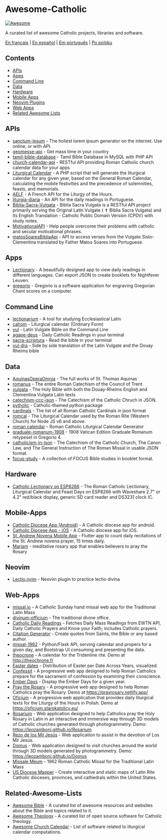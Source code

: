 # Awesome-Catholic

[![Awesome](https://cdn.rawgit.com/sindresorhus/awesome/d7305f38d29fed78fa85652e3a63e154dd8e8829/media/badge.svg)](https://github.com/sindresorhus/awesome)

A curated list of awesome Catholic projects, libraries and software.

[En français](https://github.com/servusdei2018/awesome-catholic/blob/master/README.fr.md) | [En español](https://github.com/servusdei2018/awesome-catholic/blob/master/README.es.md) | [Em português](https://github.com/servusdei2018/awesome-catholic/blob/master/README.pt-br.md) | [Po polsku](https://github.com/servusdei2018/awesome-catholic/blob/master/README.pl-pl.md)

## Contents

  - [APIs](#apis)
  - [Apps](#apps)
  - [Command Line](#command-line)
  - [Data](#data)
  - [Hardware](#hardware)
  - [Mobile Apps](#mobile-apps)
  - [Neovim Plugins](#neovim)
  - [Web Apps](#web-apps)
  - [Related Awesome Lists](#related-awesome-lists)

## APIs

* [sanctum-ipsum](https://github.com/graysonhicks/sanctum-ipsum) - The holiest lorem ipsum generator on the internet. Use online, or with API.
* [geomesse-api](https://github.com/carpedeum-fr/geomesse-api) - Get mass time in your country
* [tamil-bible-database](https://github.com/jayarathina/Tamil-Bible-Database) - Tamil Bible Database in MySQL with PHP API
* [church-calendar-api](https://github.com/igneus/church-calendar-api) - RESTful API providing Roman Catholic church calendar data for your apps
* [Liturgical Calendar](https://github.com/Liturgical-Calendar/LiturgicalCalendarAPI) - A PHP script that will generate the liturgical calendar for any given year, based on the General Roman Calendar, calculating the mobile festivities and the precedence of solemnities, feasts, and memorials.
* [AELF](https://api.aelf.org/) - A French API for the Liturgy of the Hours.
* [liturgia-diaria](https://github.com/Dancrf/liturgia-diaria) - An API for the daily readings in Portuguese.
* [Biblia-Sacra-Vulgata](https://github.com/aseemsavio/Biblia-Sacra-Vulgata) - Biblia Sacra Vulgata is a RESTful API project primarily serving the Original Latin Vulgate ( ✝️ Biblia Sacra Vulgata) and its English Translation - Catholic Public Domain Version (CPDV) with study notes.
* [MotivationalAPI](https://github.com/GomezMig03/MotivationalAPI) - Help people overcome their problems with catholic and secular motivational phrases.
* [matosSoaresBibliaApi](https://github.com/devocionario/matosSoaresBibliaApi) - API to access verses from the Vulgate Sisto-Clementina translated by Father Matos Soares into Portuguese.

## Apps

* [Lectionary](https://github.com/Dev1an/Lectionary) - A beautifully designed app to view daily readings in different languages. Can export JSON to create booklets for Nightfever Leuven.
* [gregorio](https://github.com/gregorio-project/gregorio) - Gregorio is a software application for engraving Gregorian Chant scores on a computer.

## Command Line

* [lectionarium](https://github.com/davidrmcharles/lectionarium) - A tool for studying Ecclesiastical Latin
* [calrom](https://github.com/calendarium-romanum/calrom) - Liturgical calendar (Ordinary Form)
* [vul](https://github.com/LukeSmithxyz/vul) - Latin Vulgate Bible on the Command Line
* [agape-deus](https://github.com/ngorden/agape-deus) - Daily Catholic Readings in your terminal
* [sacra-scriptura](https://github.com/ngorden/sacra-scriptura) - Read the bible in your terminal
* [vul-dra](https://github.com/RaynardGerraldo/vul-dra/) - Side by side translation of the Latin Vulgate and the Douay Rheims bible

## Data

* [AquinasOperaOmnia](https://github.com/Geremia/AquinasOperaOmnia) - The full works of St. Thomas Aquinas
* [romanus](https://github.com/borderstech/romanus) - The entire Roman Catechism of the Council of Trent
* [vulgata](https://github.com/borderstech/vulgata) - The Holy Bible with both the Douay-Rheims English and Clementina Vulgata Latin texts
* [catechism-ccc-json](https://github.com/nossbigg/catechism-ccc-json) - The Catechism of the Catholic Chruch in JSON.
* [pytholic](https://github.com/Medromenax/pytholic) - Catholic-themed python package
* [cardinals](https://github.com/ChrisVo/cardinals) - The list of all Roman Catholic Cardinals in json format
* [romcal](https://github.com/romcal/romcal) - The Liturgical Calendar used by the Roman Rite (Western Church) for Node JS v6 and above.
* [roman calendar](https://github.com/jayarathina/Roman-Calendar) - Roman Catholic Liturgical Calendar Generator
* [graduale-romanum-1908](https://github.com/ahinkley/graduale-romanum-1908) - 1908 Vatican Edition Graduale Romanum retypeset in Gregorio 4
* [catholicism-in-json](https://github.com/aseemsavio/catholicism-in-json) - The Catechism of the Catholic Church, The Canon Law, and The General Instruction of The Roman Missal in usable JSON format.
* [focus-study](https://github.com/rvbcldud/focus-study) - A collection of FOCUS Bible studies in booklet format.

## Hardware

* [Catholic Lectionary on ESP8266](https://github.com/plishman/Catholic-Lectionary-on-ESP8266) - The Roman Catholic Lectionary, Liturgical Calendar and Feast Days on ESP8266 with Waveshare 2.7" or 4.2" red/black display, generic SD card reader and DS3231 clock IC.

## Mobile-Apps

* [Catholic Diocese App (Android)](https://github.com/geerlingguy/Catholic-Diocese-App-Android) - A Catholic diocese app for android.
* [Catholic Diocese App - iOS](https://github.com/geerlingguy/Catholic-Diocese-App-iOS) - A Catholic diocese app for iOS.
* [St. Andrew Novena Mobile App](https://github.com/mftruso/st-andrew-novena) - Flutter app to count daily recitations of the St. Andrew novena prayer, 15 times daily.
* [Mariam](https://github.com/aldrinzigmundv/mariam) - meditative rosary app that enables believers to pray the Rosary

## Neovim

* [Lectio.nvim](https://github.com/ngorden/lectio.nvim) - Neovim plugin to practice lectio divina

## Web-Apps

* [missal.io](https://github.com/benyanke/missal.io) - A Catholic Sunday hand missal web app for the Traditional Latin Mass
* [divinum-officium](https://github.com/DivinumOfficium/divinum-officium) - The traditional divine office.
* [Catholic Daily Readings](https://github.com/tbaba007/ReactJs-Catholic-Daily-Readings-Integration-EWTN) - Fetches Daily Mass Readings from EWTN API, Daily Catholic Prayers and Know your Faith; includes Catholic prayers.
* [Citation Generator](https://github.com/matefs/Citation-Generator) - Create quotes from Saints, the Bible or any based author.
* [missal-1962](https://github.com/mmolenda/Missal1962) - Python/Flask API, serving calendar and propers for a given day, and Bootstrap UI consuming and presenting the data.
* [theocrone](https://github.com/paucazou/theochrone) - A calendar for the Tridentine rite. Demo at http://theochrone.fr
* [Easter dates](https://easter-dates.gavinr.com/) - Distribution of Easter per Date Across Years, visualized.
* [Confessit](https://github.com/kas-catholic/confessit-web) - A progressive web app designed to help Roman Catholics prepare for the sacrament of confession by examining their conscience.
* [Ember Days](https://github.com/saint-isidore-guild/ember-days) - Display the Ember Days for a given year.
* [Pray the Rosary](https://github.com/marchiartur/pray-the-rosary) - A progressive web app designed to help Roman Catholics pray the Rosary. Demo at https://prayrosary.netlify.app/
* [Oficjum](https://github.com/anna-wro/rkk) - A progressive web application that provides daily liturgical texts for the Liturgy of the Hours in Polish. Demo at https://oficjum.starokatolicy.eu/
* [Rosarium](https://github.com/leozamboni/Rosarium) - Web application designed to help Catholics pray the Holy Rosary in Latin in an interactive and immersive way through 3D models of Catholic churches generated through photogrammetry. Demo: https://leozamboni.github.io/Rosarium
* [Rezo de los Mil Jesús](https://github.com/emamut/rezo-mil-jesus) - Web application to assist in the devotion of Los Mil Jesús.
* [Domus](https://github.com/leozamboni/Domus) - Web application designed to visit churches around the world through 3D models generated by photogrammetry. Demo: https://leozamboni.github.io/Domus
* [Missale Meum](https://github.com/mmolenda/missalemeum) - 1962 Roman Catholic Missal for the Traditional Latin Mass
* [US Diocese Mapper](https://github.com/kburchfiel/us_diocese_mapper/) - Create interactive and static maps of Latin Rite Catholic dioceses, provinces, and cathedrals within the United States.

## Related-Awesome-Lists

- [Awesome Bible](https://github.com/awesome-bible/awesome-bible.github.io) - A curated list of awesome resources and websites about the Bible and topics related to it.
- [Awesome Theology](https://github.com/historical-theology/awesome-theology) - A curated list of open source software for Catholic theology.
- [Awesome Church Calendar](https://github.com/calendarium-romanum/awesome-church-calendar) - List of software related to liturgical calendar computations.
